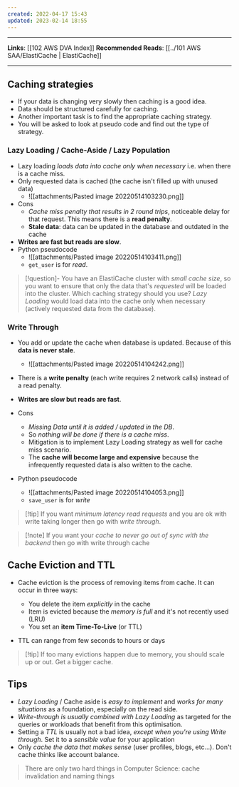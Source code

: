 ```yaml
---
created: 2022-04-17 15:43
updated: 2023-02-14 18:55
---
```

---
**Links**: [[102 AWS DVA Index]]
**Recommended Reads**: [[../101 AWS SAA/ElastiCache | ElastiCache]]

---
## Caching strategies
- If your data is changing very slowly then caching is a good idea.
- Data should be structured carefully for caching.
- Another important task is to find the appropriate caching strategy.
- You will be asked to look at pseudo code and find out the type of strategy.

### Lazy Loading / Cache-Aside / Lazy Population
- Lazy loading *loads data into cache only when necessary* i.e. when there is a cache miss.
- Only requested data is cached (the cache isn't filled up with unused data)
	- ![[attachments/Pasted image 20220514103230.png]]
- Cons
	- *Cache miss penalty that results in 2 round trips*, noticeable delay for that request. This means there is a **read penalty**.
	- **Stale data**: data can be updated in the database and outdated in the cache
 - **Writes are fast but reads are slow**. 
- Python pseudocode 
	- ![[attachments/Pasted image 20220514103411.png]]
	- `get_user` is for *read*.

> [!question]- You have an ElastiCache cluster with *small cache size*, so you want to ensure that only the data that's *requested* will be loaded into the cluster. Which caching strategy should you use?
> *Lazy Loading* would load data into the cache only when necessary (actively requested data from the database).

### Write Through
- You add or update the cache when database is updated. Because of this **data is never stale**.
	- ![[attachments/Pasted image 20220514104242.png]]
- There is a **write penalty** (each write requires 2 network calls) instead of a read penalty.
- **Writes are slow but reads are fast**.
- Cons
	- *Missing Data until it is added / updated in the DB*. 
	- So *nothing will be done if there is a cache miss*. 
	- Mitigation is to implement Lazy Loading strategy as well for cache miss scenario.
	- The **cache will become large and expensive** because the infrequently requested data is also written to the cache. 

- Python pseudocode
	- ![[attachments/Pasted image 20220514104053.png]]
	- `save_user` is for *write*

> [!tip] If you want *minimum latency read requests* and you are ok with write taking longer then go with *write through*.

> [!note] If you want your *cache to never go out of sync with the backend* then go with write through cache

## Cache Eviction and TTL
- Cache eviction is the process of removing items from cache. It can occur in three ways:
	- You delete the item *explicitly* in the cache
	- Item is evicted because the *memory is full* and it's not recently used (LRU)
	- You set an **item Time-To-Live** (or TTL)

- TTL can range from few seconds to hours or days

> [!tip] If too many evictions happen due to memory, you should scale up or out. Get a bigger cache.

## Tips 
- *Lazy Loading* / Cache aside is *easy to implement* and *works for many situations* as a foundation, especially on the read side.
- *Write-through is usually combined with Lazy Loading* as targeted for the queries or workloads that benefit from this optimisation.
- Setting a *TTL* is usually not a bad idea, *except when you're using Write through*. Set it to a *sensible value* for your application
- Only *cache the data that makes sense* (user profiles, blogs, etc...). Don't cache thinks like account balance.

> There are only two hard things in Computer Science: cache invalidation and naming things